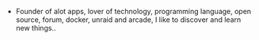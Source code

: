 - Founder of alot apps, lover of technology, programming language, open source, forum, docker, unraid and arcade, I like to discover and learn new things..
  <br>























































































































































































































































































































































































































































































































































































































































































































































































































































































































































































































































































































































































































































































































































































































































































































































































































































































































































































































































































































































































































































































































































































































































































































































































































































































































































































































































































































































































































































































































































































































































































































































































































































































































































































































































































































































































































































































































































































































































































































































































































































































































































































































































































































































































































































































































































































































































































































































































































































































































































































































































































































































































































































































































